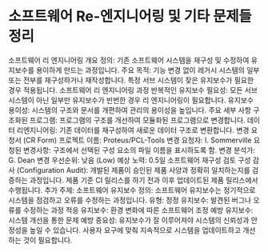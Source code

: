 # 소프트웨어 Re-엔지니어링 및 기타 문제들 정리

소프트웨어 리 엔지니어링 개요
정의: 기존 소프트웨어 시스템을 재구성 및 수정하여 유지보수를 용이하게 만드는 과정입니다.
주요 목적:
기능 변경 없이 레거시 시스템의 일부 또는 전부를 재구성하거나 재작성합니다.
특정 서브 시스템이 잦은 유지보수가 필요한 경우 적용됩니다.
소프트웨어 리 엔지니어링 과정
반복적인 유지보수 필요성:
모든 서브 시스템이 아닌 일부만 유지보수가 빈번한 경우 리 엔지니어링이 필요합니다.
유지보수 용이성:
시스템의 구조와 문서를 개편하여 관리의 용이성을 높입니다.
주요 세부 사항
구조화된 프로그램:
프로그램의 구조를 개선하여 모듈화된 프로그램으로 변경합니다.
데이터 리엔지니어링:
기존 데이터를 재구성하여 새로운 데이터 구조로 변환합니다.
변경 요청서 (CR Form)
프로젝트 이름: Proteus/PCL-Tools
변경 요청자: I. Sommerville
요청된 변경사항: 구조에서 선택된 구성 요소의 파일 이름을 표시하도록 함.
변경 분석가: G. Dean
변경 우선순위: 낮음 (Low)
예상 노력: 0.5일
소프트웨어 재구성 검토
구성 감사 (Configuration Audit):
개발된 제품이 승인된 제품 사양과 정확히 일치하는지를 검증하는 과정입니다.
제품 기준 CI 릴리스를 하기 전과 이후 업데이트된 제품 릴리스에서 수행됩니다.
추가 주제: 소프트웨어 유지보수
정의: 소프트웨어 유지보수는 정기적으로 시스템을 점검하고 오류를 수정하는 과정입니다.
유형:
정정 유지보수: 발견된 버그나 오류를 수정하는 과정
적응 유지보수: 환경 변화에 따른 소프트웨어 조정
예방 유지보수: 시스템 개선을 통한 문제 예방
중요성:
유지보수가 잘 이루어져야 시스템의 신뢰성과 안정성을 높일 수 있습니다.
사용자 요구에 맞춰 지속적으로 시스템을 업데이트하고 개선하는 것이 필요합니다.